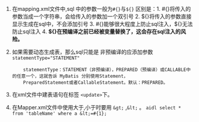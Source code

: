 1.  在mapping.xml文件中,sql 中的参数一般为`#{}`与`${}`
    区别是：1. #{}将传入的参数当成一个字符串，会给传入的参数加一个双引号
            2. ${}将传入的参数直接显示生成在sql中，不会添加引号
            3. #{}能够很大程度上防止sql注入，${}无法防止sql注入
            4. **${}在预编译之前已经被变量替换了，这会存在sql注入的风险。**
2.  如果需要动态生成表，那么sql只能是 非预编译的应添加参数 `statementType="STATEMENT"`
    ```aidl
        statementType：STATEMENT（非预编译），PREPARED（预编译）或CALLABLE中的任意一个，这就告诉 MyBatis 分别使用Statement，
        PreparedStatement或者CallableStatement。默认：PREPARED。
    ```
3.  在xml文件中建表语句在标签 `<update>`下。

4.  在Mapper.xml文件中使用大于,小于时要用 `&gt;` ,`&lt;` 。
         ```aidl
            select * from 'tableName' where a &lt;=#{1};
        ```